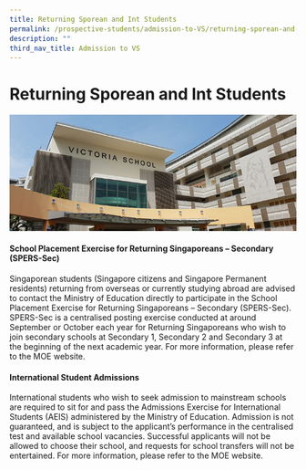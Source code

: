 ```yaml
---
title: Returning Sporean and Int Students
permalink: /prospective-students/admission-to-VS/returning-sporean-and-int-students/
description: ""
third_nav_title: Admission to VS
---
```

# **Returning Sporean and Int Students**

![](/images/admissions_header_photo.jpg)

#### **School Placement Exercise for Returning Singaporeans – Secondary (SPERS-Sec)**

Singaporean students (Singapore citizens and Singapore Permanent residents) returning from overseas or currently studying abroad are advised to contact the Ministry of Education directly to participate in the School Placement Exercise for Returning Singaporeans – Secondary (SPERS-Sec). SPERS-Sec is a centralised posting exercise conducted at around September or October each year for Returning Singaporeans who wish to join secondary schools at Secondary 1, Secondary 2 and Secondary 3 at the beginning of the next academic year. For more information, please refer to the MOE website.

#### **International Student Admissions**

International students who wish to seek admission to mainstream schools are required to sit for and pass the Admissions Exercise for International Students (AEIS) administered by the Ministry of Education. Admission is not guaranteed, and is subject to the applicant’s performance in the centralised test and available school vacancies. Successful applicants will not be allowed to choose their school, and requests for school transfers will not be entertained. For more information, please refer to the MOE website.